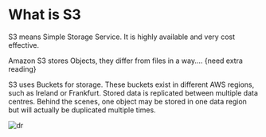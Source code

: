 # What is S3
S3 means Simple Storage Service. It is highly available and very cost effective.

Amazon S3 stores Objects, they differ from files in a way.... {need extra reading}

S3 uses Buckets for storage. These buckets exist in different AWS regions, such as Ireland or Frankfurt. Stored data is replicated between multiple data centres. Behind the scenes, one object may be stored in one data region but will actually be duplicated multiple times.

![dr](https://user-images.githubusercontent.com/98178943/152984302-4e43cb71-612d-4073-94c5-29db96fd854a.png)
